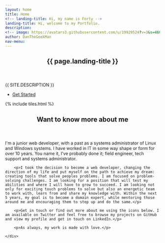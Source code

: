 ```yaml
---
layout: home
title: Home
<!-- landing-title: Hi, my name is Forty -->
landing-title: Hi, welcome to my Portfolio.
description: 
<!-- image: https://avatars3.githubusercontent.com/u/19929524?v=3&s=460 -->
author: DanTheGeekMan
nav-menu:
---
```


<!-- Banner -->
<section id="banner" class="major">
	<div class="inner">
		<header class="major">
			<h1>{{ page.landing-title }}</h1>
		</header>
		<div class="content">
			<p style="text-transform: uppercase;">{{ site.description }}</p>
			<ul class="actions">
				<li><a href="#one" class="button next scrolly">Get Started</a></li>
			</ul>
		</div>
	</div>
</section>

<!-- Main -->
<div id="main">

<!-- One -->
{% include tiles.html %}

<!-- Two -->
<section id="two">
	<div class="inner">
		<header class="major">
			<h2>Want to know more about me</h2>
		</header>
		<p>I'm a junior web developer, with a past as a systems administrator of Linux and Windows systems.  I have worked in IT in some way shape or form for over 10 years.  You name it, I've probably done it; field engineer, tech support and systems administrator.</p>

		<p>I took the decision to become a web developer, changing the direction of my life and put myself on the path to achieve my dream: creating tools that solve peoples problems. I am focused on problem-solving challenges. I am looking for a position that will test my abilities and where I will have to grow to succeed. I am looking not only for exciting touch problems to solve but also an energetic team to work with, learn from and share my knowledge with. Within the next 5 years, my goal is to become a domain expert, while mentoring those around me and encouraging them to step up and do the same.</p>

		<p>Get in touch or find out more about me using the icons below. I am available on Twitter and feel free to browse my projects on GitHub and view my profile and get in touch on LinkedIn.</p>

		<p>As always, my work is made with love.</p>

	</div>
</section>

</div>
